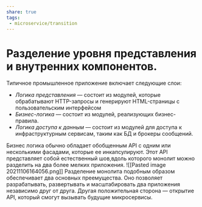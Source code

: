 ```yaml
---
share: true
tags:
 - microservice/transition
---
```

# Разделение уровня представления и внутренних компонентов.
Типичное промышленное приложение включает следующие слои:
- *Логика представления* — состоит из модулей, которые обрабатывают HTTP-запросы и генерируют HTML-страницы с пользовательским интерфейсом
- *Бизнес-логика* — состоит из модулей, реализующих бизнес-правила.
- *Логика доступа к данным* — состоит из модулей для доступа к инфраструктурным сервисам, таким как БД и брокеры сообщений.

Бизнес логика обычно обладает обобщенным API с одним или несколькими фасадами, которые ее инкапсулируют. Этот API представляет собой естественный шов,вдоль которого монолит можно разделить на два более мелких приложения.
![[Pasted image 20211106164056.png]]
Разделение монолита подобным образом обеспечивает два основных преемущества. Оно позволяет разрабатывать, развертывать и масштабировать два приложения независимо друг от друга. Другая положительная сторона — открытие API, который смогут вызывать будущие микросервисы.